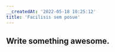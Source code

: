 ```yaml
---
__createdAt: '2022-05-18 10:25:12'
title: 'Facilisis sem posue'
---
```


## Write something awesome.